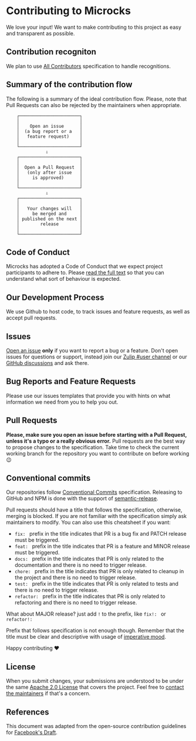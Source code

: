# Contributing to Microcks

We love your input! We want to make contributing to this project as easy and transparent as possible.

## Contribution recogniton

We plan to use [All Contributors](https://allcontributors.org/docs/en/specification) specification to handle recognitions.

## Summary of the contribution flow

The following is a summary of the ideal contribution flow. Please, note that Pull Requests can also be rejected by the maintainers when appropriate.

```
    ┌───────────────────────┐
    │                       │
    │    Open an issue      │
    │  (a bug report or a   │
    │   feature request)    │
    │                       │
    └───────────────────────┘
               ⇩
    ┌───────────────────────┐
    │                       │
    │  Open a Pull Request  │
    │   (only after issue   │
    │     is approved)      │
    │                       │
    └───────────────────────┘
               ⇩
    ┌───────────────────────┐
    │                       │
    │   Your changes will   │
    │     be merged and     │
    │ published on the next │
    │        release        │
    │                       │
    └───────────────────────┘
```

## Code of Conduct

Microcks has adopted a Code of Conduct that we expect project participants to adhere to. Please [read the full text](CODE_OF_CONDUCT.md) so that you can understand what sort of behaviour is expected.

## Our Development Process

We use Github to host code, to track issues and feature requests, as well as accept pull requests.

## Issues

[Open an issue](https://github.com/microcks/microcks/issues/new) **only** if you want to report a bug or a feature. Don't open issues for questions or support, instead join our [Zulip #user channel](https://microcksio.zulipchat.com/) or our [GitHub discussions](https://github.com/orgs/microcks/discussions) and ask there. 

## Bug Reports and Feature Requests

Please use our issues templates that provide you with hints on what information we need from you to help you out.

## Pull Requests

**Please, make sure you open an issue before starting with a Pull Request, unless it's a typo or a really obvious error.** Pull requests are the best way to propose changes to the specification. Take time to check the current working branch for the repository you want to contribute on before working :wink:

## Conventional commits

Our repositories follow [Conventional Commits](https://www.conventionalcommits.org/en/v1.0.0/#summary) specification. Releasing to GitHub and NPM is done with the support of [semantic-release](https://semantic-release.gitbook.io/semantic-release/).

Pull requests should have a title that follows the specification, otherwise, merging is blocked. If you are not familiar with the specification simply ask maintainers to modify. You can also use this cheatsheet if you want:

- `fix: ` prefix in the title indicates that PR is a bug fix and PATCH release must be triggered.
- `feat: ` prefix in the title indicates that PR is a feature and MINOR release must be triggered.
- `docs: ` prefix in the title indicates that PR is only related to the documentation and there is no need to trigger release.
- `chore: ` prefix in the title indicates that PR is only related to cleanup in the project and there is no need to trigger release.
- `test: ` prefix in the title indicates that PR is only related to tests and there is no need to trigger release.
- `refactor: ` prefix in the title indicates that PR is only related to refactoring and there is no need to trigger release.

What about MAJOR release? just add `!` to the prefix, like `fix!: ` or `refactor!: `

Prefix that follows specification is not enough though. Remember that the title must be clear and descriptive with usage of [imperative mood](https://chris.beams.io/posts/git-commit/#imperative).

Happy contributing :heart:

## License

When you submit changes, your submissions are understood to be under the same [Apache 2.0 License](https://github.com/microcks/microcks/blob/master/LICENSE) that covers the project. Feel free to [contact the maintainers](https://microcksio.zulipchat.com/) if that's a concern.

## References

This document was adapted from the open-source contribution guidelines for [Facebook's Draft](https://github.com/facebook/draft-js/blob/master/CONTRIBUTING.md).